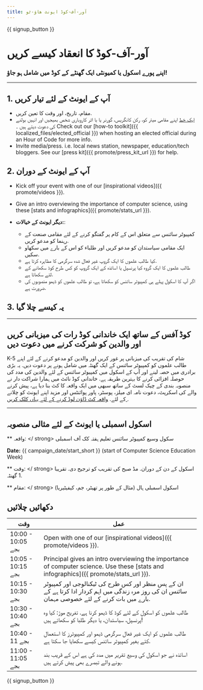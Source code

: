 ```yaml
---
title: آور-آف-کوڈ ایونٹ ھاؤ-ٹو
---
```


{{ signup_button }}

# آور-آف-کوڈ کا انعقاد کیسے کریں

### اپنے پورے اسکول یا کمیونٹی ایک گھنٹے کے کوڈ میں شامل ہو جاؤ!

* * *

## 1. آپ کے ایونٹ کے لئے تیار کریں

- مقام، تاریخ، اور وقت کا تعین کریں.
- [ایک خط](https://hourofcode.com/promote/resources#sample-emails) اپنے مقامی میئر کو، رکن کانگریس، گورنر یا با اثر کاروباری شخص بھیجیں اور انہیں بولنے کی دعوت دیتے ہیں ۔ Check out our [how-to toolkit]({{ localized_files/elected_official }}) when hosting an elected official during an Hour of Code for more info.
- Invite media/press. i.e. local news station, newspaper, education/tech bloggers. See our [press kit]({{ promote/press_kit_url }}) for help.

## 2. آپ کے ایونٹ کے دوران

- Kick off your event with one of our [inspirational videos]({{ promote/videos }}).
- Give an intro overviewing the importance of computer science, using these [stats and infographics]({{ promote/stats_url }}).   
      
    
- **دیگر ایونٹ کے خیالات:**: 
    - کمپیوٹر سائنس سے متعلق اس کے کام پر گفتگو کرنے کے لئے مقامی صنعت کے رہنما کو مدعو کریں.
    - ایک مقامی سیاستدان کو مدعو کریں اور طلباء کو اس کے بارے میں سکھاو سکیں.
    - کیا طالب علموں کا ایک گروپ غیر فعال شدہ سرگرمی کا مظاہرہ کرتا ہے.
    - طالب علموں کا ایک گروہ کیا پرنسپل یا اساتذہ کے ایک گروپ کو کس طرح کوڈ سکھانے کے لئے سکھاتا ہے.
    - اگر آپ کا اسکول پہلے ہی کمپیوٹر سائنس کو سکھاتا ہے، تو طالب علموں کو ڈیمو منصوبوں کی ضرورت ہے.

## 3. یہ کیسے چلا گیا

</strong>

* * *

## کوڈ آفس کے ساتھ ایک خاندانی کوڈ رات کی میزبانی کریں اور والدین کو شرکت کرنے میں دعوت دیں

K-5 شام کی تقریب کی میزبانی پر غور کریں اور والدین کو مدعو کرنے کے لئے اپنے طالب علموں کو کمپیوٹر سائنس کے ایک گھنٹہ میں شامل ہونے پر دعوت دیں. یہ بڑی برادری میں حصہ لینے اور آپ کے اسکول میں کمپیوٹر سائنس کے لئے والدین کی مدد کی حوصلہ افزائی کرنے کا بہترین طریقہ ہے. خاندانی کوڈ نائٹ میں ہمارا شراکت دار نے منصوبہ بندی کے چیک لسٹ کے ساتھ سبھی میں ایک واقعہ کا کٹ بنا دیا ہے، پیش کرنے والے کی اسکرپٹ، دعوت نامہ ای میلز، پوسٹر، پاور پوائنٹس اور مزید اپنے ایونٹ کو چلانے کے لئے. [ واقعہ کٹ ڈاؤن لوڈ کرنے کے لئے یہاں کلک کریں ](http://www.familycodenight.org/DownloadCodeDotOrg.html).

* * *

## اسکول اسمبلی یا ایونٹ کے لئے مثالی منصوبہ

** واقعہ: </ strong> سکول وسیع کمپیوٹر سائنس تعلیم ہفتہ کک آف اسمبلی</p> 

**Date:** {{ campaign_date/start_short }} (start of Computer Science Education Week)

** وقت: </ strong> اسکول کے دن کے دوران. مڈ صبح کی تقریب کو ترجیح دی. تقریبا 1 گھنٹہ.</p> 

** مقام: </ strong> اسکول اسمبلی ہال (مثال کے طور پر تھیٹر، جم، کیفیٹیریا)</p> 

## دکھائیں چلائیں

| وقت               | عمل                                                                                                                                            |
| ----------------- | ---------------------------------------------------------------------------------------------------------------------------------------------- |
| 10:00 - 10:05 بجے | Open with one of our [inspirational videos]({{ promote/videos }}).                                                                             |
| 10:05 - 10:15 بجے | Principal gives an intro overviewing the importance of computer science. Use these [stats and infographics]({{ promote/stats_url }}).          |
| 10:15 - 10:30 بجے | ان کے پس منظر اور کس طرح کی ٹیکنالوجی اور کمپیوٹر سائنس ان کی روز مرہ زندگی میں اہم کردار ادا کرتا ہے کے بارے میں بات کرنے کے لئے خصوصی مہمان. |
| 10:30 - 10:40 بجے | طالب علموں کو اسکول کے لئے کوڈ کا ڈیمو کرنا ہے. تفریح موڑ: کیا وہ پرنسپل، سیاستدان، یا دیگر طلبا کو سکھاتے ہیں!                                |
| 10:40 - 11 بجے    | طالب علموں کو ایک غیر فعال سرگرمی ڈیمو اور کمپیوٹرز کا استعمال کئے بغیر کمپیوٹر سائنس کیسے سکھایا جا سکتا ہے.                                  |
| 11:00 - 11:05 بجے | اساتذہ نے جو اسکول کی وسیع تقریر میں مدد کی ہے اس کے قریب بند ہونے والے تبصرے بھی پیش کرتے ہیں.                                                |

{{ signup_button }}